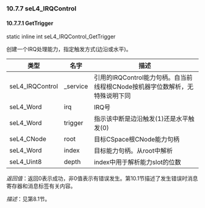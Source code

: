 ### 10.7.7  seL4_IRQControl

#### 10.7.7.1  GetTrigger

static inline int seL4_IRQControl_GetTrigger

创建一个IRQ处理能力，指定触发方式(边沿或水平)。

类型 | 名字 | 描述
--- | --- | ---
seL4_IRQControl | _service | 引用的IRQControl能力句柄。自当前线程根CNode按机器字位数解析，无特殊说明下同
seL4_Word | irq | IRQ号
seL4_Word | trigger | 指示该中断是边沿触发(1)还是水平触发(0)
seL4_CNode | root | 目标CSpace根CNode能力句柄
seL4_Word | index | 目标能力句柄。从root中解析
seL4_Uint8 | depth | index中用于解析能力slot的位数

*返回值*：返回0表示成功，非0值表示有错误发生。第10.1节描述了发生错误时消息寄存器和消息标签有关内容。

*描述*：见第8.1节。
